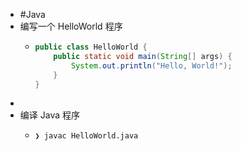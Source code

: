 - #Java
- 编写一个 HelloWorld 程序
	- ```java
	  public class HelloWorld {
	      public static void main(String[] args) {
	          System.out.println("Hello, World!");
	      }
	  }
	  ```
-
- 编译 Java 程序
	- ```bash
	  ❯ javac HelloWorld.java 
	  ```